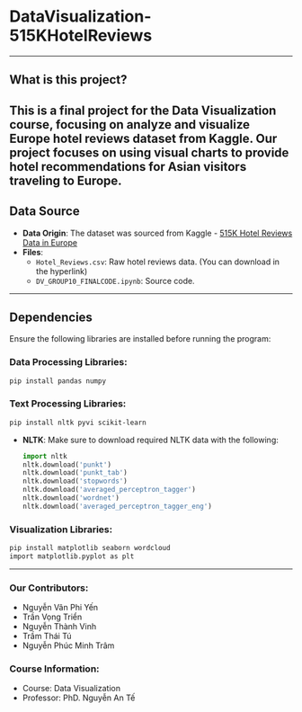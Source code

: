 # DataVisualization-515KHotelReviews
------------------------  

## What is this project?  
This is a final project for the Data Visualization course, focusing on analyze and visualize Europe hotel reviews dataset from Kaggle. Our project focuses on using visual charts to provide hotel recommendations for Asian visitors traveling to Europe.  
------------------------  

## Data Source  
- **Data Origin**: The dataset was sourced from Kaggle - [515K Hotel Reviews Data in Europe](https://www.kaggle.com/datasets/jiashenliu/515k-hotel-reviews-data-in-europe/data)
- **Files**:  
   - `Hotel_Reviews.csv`: Raw hotel reviews data. (You can download in the hyperlink) 
   - `DV_GROUP10_FINALCODE.ipynb`: Source code.
  
---

## Dependencies

Ensure the following libraries are installed before running the program:

### Data Processing Libraries:
```bash
pip install pandas numpy
```

### Text Processing Libraries:
```bash
pip install nltk pyvi scikit-learn
```
- **NLTK**: Make sure to download required NLTK data with the following:
  ```python
  import nltk
  nltk.download('punkt')
  nltk.download('punkt_tab')
  nltk.download('stopwords')
  nltk.download('averaged_perceptron_tagger')
  nltk.download('wordnet')
  nltk.download('averaged_perceptron_tagger_eng')
  ```

### Visualization Libraries:
```bash
pip install matplotlib seaborn wordcloud
import matplotlib.pyplot as plt
```

------------------------  

### Our Contributors:    
- Nguyễn Vân Phi Yến
- Trần Vọng Triển
- Nguyễn Thành Vinh
- Trầm Thái Tú
- Nguyễn Phúc Minh Trâm

### Course Information:
- Course: Data Visualization
- Professor: PhD. Nguyễn An Tế
